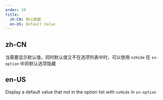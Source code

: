 ```yaml
---
order: 19
title:
  zh-CN: 默认数据
  en-US: Default Value
---
```


## zh-CN

当需要显示默认值，同时默认值又不在选项列表中时，可以使用 `nzHide` 在 `sn-option` 中将默认选项隐藏

## en-US

Display a default value that not in the option list with `nzHide` in `sn-option`
